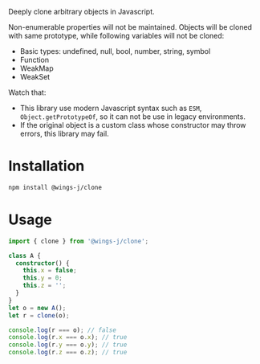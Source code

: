 Deeply clone arbitrary objects in Javascript.

Non-enumerable properties will not be maintained. Objects will be cloned with same prototype, while following variables will not be cloned:

- Basic types: undefined, null, bool, number, string, symbol
- Function
- WeakMap
- WeakSet

Watch that:

- This library use modern Javascript syntax such as `ESM`, `Object.getPrototypeOf`, so it can not be use in legacy environments.
- If the original object is a custom class whose constructor may throw errors, this library may fail.

# Installation

```sh
npm install @wings-j/clone
```

# Usage

```ts
import { clone } from '@wings-j/clone';

class A {
  constructor() {
    this.x = false;
    this.y = 0;
    this.z = '';
  }
}
let o = new A();
let r = clone(o);

console.log(r === o); // false
console.log(r.x === o.x); // true
console.log(r.y === o.y); // true
console.log(r.z === o.z); // true
```
